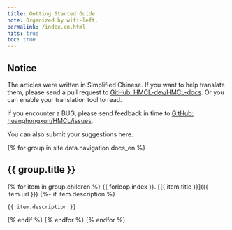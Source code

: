 ```yaml
---
title: Getting Started Guide
note: Organized by wifi-left.
permalink: /index.en.html
hits: true
toc: true
---
```


## Notice

The articles were written in Simplified Chinese. If you want to help translate them, please send a pull request to [GitHub: HMCL-dev/HMCL-docs](https://github.com/HMCL-dev/HMCL-docs/pulls). Or you can enable your translation tool to read.

If you encounter a BUG, please send feedback in time to [GitHub: huanghongxun/HMCL/issues](https://github.com/HMCL-dev/HMCL/issues).

You can also submit your suggestions here.

{% for group in site.data.navigation.docs_en %}
## {{ group.title }}

{% for item in group.children %}
{{ forloop.index }}. [{{ item.title }}]({{ item.url }})
{%- if item.description %}

    {{ item.description }}
{% endif %}
{% endfor %}
{% endfor %}
